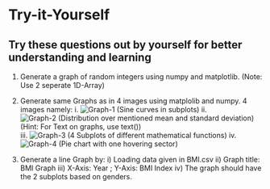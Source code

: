 # Try-it-Yourself

## Try these questions out by yourself for better understanding and learning

1. Generate a graph of random integers using numpy and matplotlib. (Note: Use 2 seperate 1D-Array)

2. Generate same Graphs as in 4 images using matplolib and numpy. 4 images namely:
  i. ![Graph-1 (Sine curves in subplots)](https://github.com/TechNeurons/ML-Workshop/blob/Day-2/Try-it-yourself/Graph-1.png)
  ii. ![Graph-2 (Distribution over mentioned mean and standard deviation)(Hint: For Text on graphs, use text())](https://github.com/TechNeurons/ML-Workshop/blob/Day-2/Try-it-yourself/Graph-2.png)
  iii. ![Graph-3 (4 Subplots of different mathematical functions)](https://github.com/TechNeurons/ML-Workshop/blob/Day-2/Try-it-yourself/Graph-3.png)
  iv. ![Graph-4 (Pie chart with one hovering sector)](https://github.com/TechNeurons/ML-Workshop/blob/Day-2/Try-it-yourself/Graph-4.png)

3. Generate a line Graph by:
  i) Loading data given in BMI.csv
  ii) Graph title: BMI Graph
  iii) X-Axis: Year ; Y-Axis: BMI Index
  iv) The graph should have the 2 subplots based on genders.
